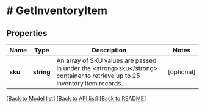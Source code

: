 # # GetInventoryItem

## Properties

Name | Type | Description | Notes
------------ | ------------- | ------------- | -------------
**sku** | **string** | An array of SKU values are passed in under the &lt;strong&gt;sku&lt;/strong&gt; container to retrieve up to 25 inventory item records. | [optional]

[[Back to Model list]](../../README.md#models) [[Back to API list]](../../README.md#endpoints) [[Back to README]](../../README.md)
